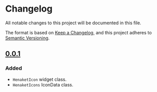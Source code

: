 # Changelog

All notable changes to this project will be documented in this file.

The format is based on [Keep a Changelog](https://keepachangelog.com/en/1.0.0/),
and this project adheres to [Semantic Versioning](https://semver.org/spec/v2.0.0.html).

## [0.0.1]
### Added
* `HenaketIcon` widget class.
* `HenaketIcons` IconData class.

[Unreleased]: https://github.com/hanmajid/henaket_icons/compare/v0.0.1...dev
[0.0.1]: https://github.com/hanmajid/henaket_icons/releases/tag/v0.0.1